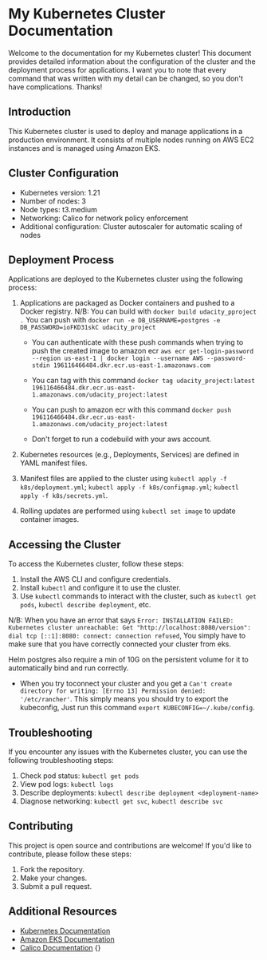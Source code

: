 # My Kubernetes Cluster Documentation

Welcome to the documentation for my Kubernetes cluster! This document provides detailed information about the configuration of the cluster and the deployment process for applications.
I want you to note that every command that was written with my detail can be changed, so you don't have complications. Thanks!

## Introduction

This Kubernetes cluster is used to deploy and manage applications in a production environment. It consists of multiple nodes running on AWS EC2 instances and is managed using Amazon EKS.

## Cluster Configuration

- Kubernetes version: 1.21
- Number of nodes: 3
- Node types: t3.medium
- Networking: Calico for network policy enforcement
- Additional configuration: Cluster autoscaler for automatic scaling of nodes

## Deployment Process

Applications are deployed to the Kubernetes cluster using the following process:

1. Applications are packaged as Docker containers and pushed to a Docker registry.
N/B: You can build with `docker build udacity_pproject .`
     You can push with `docker run -e DB_USERNAME=postgres -e DB_PASSWORD=ioFKD31skC udacity_project`

     - You can authenticate with these push commands  when trying to push the created image to amazon ecr  `aws ecr get-login-password --region us-east-1 | docker login --username AWS --password-stdin 196116466484.dkr.ecr.us-east-1.amazonaws.com`
     
     - You can tag with this command `docker tag udacity_project:latest 196116466484.dkr.ecr.us-east-1.amazonaws.com/udacity_project:latest`

     - You can push to amazon ecr with this command `docker push 196116466484.dkr.ecr.us-east-1.amazonaws.com/udacity_project:latest` 

     - Don't forget to run a codebuild with your aws account.

2. Kubernetes resources (e.g., Deployments, Services) are defined in YAML manifest files.
3. Manifest files are applied to the cluster using `kubectl apply -f k8s/deployment.yml`; `kubectl apply -f k8s/configmap.yml`; `kubectl apply -f k8s/secrets.yml`.
4. Rolling updates are performed using `kubectl set image` to update container images.

## Accessing the Cluster

To access the Kubernetes cluster, follow these steps:

1. Install the AWS CLI and configure credentials.
2. Install `kubectl` and configure it to use the cluster.
3. Use `kubectl` commands to interact with the cluster, such as `kubectl get pods`, `kubectl describe deployment`, etc.


N/B: When you have an error that says `Error: INSTALLATION FAILED: Kubernetes cluster unreachable: Get "http://localhost:8080/version": dial tcp [::1]:8080: connect: connection refused`,
You simply have to make sure that you have correctly connected your cluster from eks. 

Helm postgres also require a min of 10G on the persistent volume for it to automatically bind and run correctly.

- When you try toconnect your cluster and you get a `Can't create directory for writing: [Errno 13] Permission denied: '/etc/rancher'`. This simply means you should try to export the kubeconfig, Just run this command `export KUBECONFIG=~/.kube/config`. 

## Troubleshooting

If you encounter any issues with the Kubernetes cluster, you can use the following troubleshooting steps:

1. Check pod status: `kubectl get pods`
2. View pod logs: `kubectl logs `
3. Describe deployments: `kubectl describe deployment <deployment-name>`
4. Diagnose networking: `kubectl get svc`, `kubectl describe svc`

## Contributing

This project is open source and contributions are welcome! If you'd like to contribute, please follow these steps:

1. Fork the repository.
2. Make your changes.
3. Submit a pull request.

## Additional Resources

- [Kubernetes Documentation](https://kubernetes.io/docs/)
- [Amazon EKS Documentation](https://docs.aws.amazon.com/eks/)
- [Calico Documentation](https://docs.projectcalico.org/)
{}


